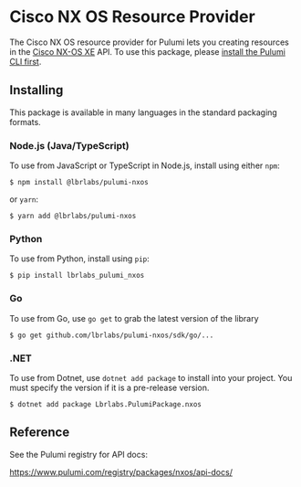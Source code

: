
# Cisco NX OS Resource Provider

The Cisco NX OS resource provider for Pulumi lets you creating resources in the [Cisco NX-OS XE](https://www.cisco.com/c/en/us/products/ios-nx-os-software/nx-os/index.html) API. To use
this package, please [install the Pulumi CLI first](https://pulumi.com/).

## Installing

This package is available in many languages in the standard packaging formats.

### Node.js (Java/TypeScript)

To use from JavaScript or TypeScript in Node.js, install using either `npm`:

```
$ npm install @lbrlabs/pulumi-nxos
```

or `yarn`:

```
$ yarn add @lbrlabs/pulumi-nxos
```

### Python

To use from Python, install using `pip`:

```
$ pip install lbrlabs_pulumi_nxos
```

### Go

To use from Go, use `go get` to grab the latest version of the library

```
$ go get github.com/lbrlabs/pulumi-nxos/sdk/go/...
```

### .NET

To use from Dotnet, use `dotnet add package` to install into your project. You must specify the version if it is a pre-release version.


```
$ dotnet add package Lbrlabs.PulumiPackage.nxos
```

## Reference

See the Pulumi registry for API docs:

https://www.pulumi.com/registry/packages/nxos/api-docs/
